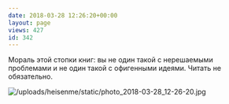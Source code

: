 ```yaml
---
date: 2018-03-28 12:26:20+00:00
layout: page
views: 427
id: 342
---
```


Мораль этой стопки книг: вы не один такой с нерешаемыми проблемами и не один такой с офигенными идеями. Читать не обязательно.



![/uploads/heisenme/static/photo_2018-03-28_12-26-20.jpg](/uploads/heisenme/static/photo_2018-03-28_12-26-20.jpg)
